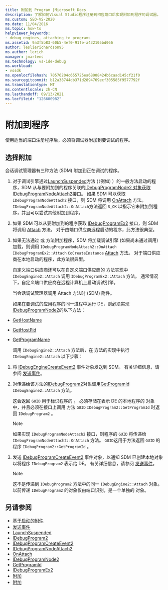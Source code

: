 ```yaml
---
title: 附加到 Program |Microsoft Docs
description: 了解如何Visual Studio程序注册到相应端口后实现附加到程序的调试器。
ms.custom: SEO-VS-2020
ms.date: 11/04/2016
ms.topic: how-to
helpviewer_keywords:
- debug engines, attaching to programs
ms.assetid: 9a3f5b83-60b5-4ef0-91fe-a432105bd066
author: leslierichardson95
ms.author: lerich
manager: jmartens
ms.technology: vs-ide-debug
ms.workload:
- vssdk
ms.openlocfilehash: 70576204c655725ea68908424b6caad145cf21f0
ms.sourcegitcommit: b12a38744db371d2894769ecf305585f9577792f
ms.translationtype: MT
ms.contentlocale: zh-CN
ms.lasthandoff: 09/13/2021
ms.locfileid: "126600982"
---
```

# <a name="attach-to-the-program"></a>附加到程序
使用适当的端口注册程序后，必须将调试器附加到要调试的程序。

## <a name="choose-how-to-attach"></a>选择附加
 会话调试管理器有三种方法 (SDM) 附加到正在调试的程序。

1. 对于调试引擎通过[LaunchSuspended](../../extensibility/debugger/reference/idebugenginelaunch2-launchsuspended.md)方法 (（例如) ）的一般方法启动的程序，SDM 从与要附加到的程序关联的[IDebugProgramNode2 对象获取 IDebugProgramNodeAttach2](../../extensibility/debugger/reference/idebugprogramnode2.md)接口。 [](../../extensibility/debugger/reference/idebugprogramnodeattach2.md) 如果 SDM 可以获取 `IDebugProgramNodeAttach2` 接口，则 SDM 将调用 [OnAttach](../../extensibility/debugger/reference/idebugprogramnodeattach2-onattach.md) 方法。 `IDebugProgramNodeAttach2::OnAttach`方法返回 `S_OK` 以指示它未附加到程序，并且可以尝试其他附加到程序。

2. 如果 SDM 可以从要附加到的程序获取 [IDebugProgramEx2](../../extensibility/debugger/reference/idebugprogramex2.md) 接口，则 SDM 将调用 [Attach](../../extensibility/debugger/reference/idebugprogramex2-attach.md) 方法。 对于由端口供应商远程启动的程序，此方法很典型。

3. 如果无法通过 或 方法附加程序，SDM 将加载调试引擎 (如果尚未通过调用) 加载，则调用 `IDebugProgramNodeAttach2::OnAttach` `IDebugProgramEx2::Attach` `CoCreateInstance` [Attach](../../extensibility/debugger/reference/idebugengine2-attach.md) 方法。 对于端口供应商在本地启动的程序，此方法很典型。

    自定义端口供应商还可以在自定义端口供应商的 方法实现中 `IDebugEngine2::Attach` 调用 `IDebugProgramEx2::Attach` 方法。 通常情况下，自定义端口供应商在远程计算机上启动调试引擎。

   当会话调试管理器调用 Attach 方法时 (SDM) 附件。 [](../../extensibility/debugger/reference/idebugengine2-attach.md)

   如果在要调试的应用程序的同一进程中运行 DE，则必须实现 [IDebugProgramNode2](../../extensibility/debugger/reference/idebugprogramnode2.md)的以下方法：

- [GetHostName](../../extensibility/debugger/reference/idebugprogramnode2-gethostname.md)

- [GetHostPid](../../extensibility/debugger/reference/idebugprogramnode2-gethostpid.md)

- [GetProgramName](../../extensibility/debugger/reference/idebugprogramnode2-getprogramname.md)

  调用 `IDebugEngine2::Attach` 方法后，在 方法的实现中执行 `IDebugEngine2::Attach` 以下步骤：

1. 将 [IDebugEngineCreateEvent2](../../extensibility/debugger/reference/idebugenginecreateevent2.md) 事件对象发送到 SDM。 有关详细信息，请参阅 [发送事件](../../extensibility/debugger/sending-events.md)。

2. 对传递给该方法的[IDebugProgram2](../../extensibility/debugger/reference/idebugprogram2.md)对象调用[GetProgramId](../../extensibility/debugger/reference/idebugprogram2-getprogramid.md) `IDebugEngine2::Attach` 方法。

     这会返回 `GUID` 用于标识程序的 。 必须存储在表示 DE 的本地程序的 对象中，并且必须在接口上调用 方法 `GUID` `IDebugProgram2::GetProgramId` 时返回 `IDebugProgram2` 。

    > [!NOTE]
    > 如果实现 `IDebugProgramNodeAttach2` 接口，则程序的 `GUID` 将传递给 `IDebugProgramNodeAttach2::OnAttach` 方法。 `GUID`这用于方法返回 `GUID` 的程序 `IDebugProgram2::GetProgramId` 。

3. 发送 [IDebugProgramCreateEvent2](../../extensibility/debugger/reference/idebugprogramcreateevent2.md) 事件对象，以通知 SDM 已创建本地对象以将程序 `IDebugProgram2` 表示给 DE。 有关详细信息，请参阅 [发送事件](../../extensibility/debugger/sending-events.md)。

    > [!NOTE]
    > 这不是传递到 `IDebugProgram2` 方法中的同一 `IDebugEngine2::Attach` 对象。 以前传递 `IDebugProgram2` 的对象仅由端口识别，是一个单独的 对象。

## <a name="see-also"></a>另请参阅
- [基于启动的附件](../../extensibility/debugger/launch-based-attachment.md)
- [发送事件](../../extensibility/debugger/sending-events.md)
- [LaunchSuspended](../../extensibility/debugger/reference/idebugenginelaunch2-launchsuspended.md)
- [IDebugProgram2](../../extensibility/debugger/reference/idebugprogram2.md)
- [IDebugProgramCreateEvent2](../../extensibility/debugger/reference/idebugprogramcreateevent2.md)
- [IDebugProgramNodeAttach2](../../extensibility/debugger/reference/idebugprogramnodeattach2.md)
- [OnAttach](../../extensibility/debugger/reference/idebugprogramnodeattach2-onattach.md)
- [IDebugProgramNode2](../../extensibility/debugger/reference/idebugprogramnode2.md)
- [GetProgramId](../../extensibility/debugger/reference/idebugprogram2-getprogramid.md)
- [IDebugProgramEx2](../../extensibility/debugger/reference/idebugprogramex2.md)
- [附加](../../extensibility/debugger/reference/idebugprogramex2-attach.md)
- [附加](../../extensibility/debugger/reference/idebugengine2-attach.md)
